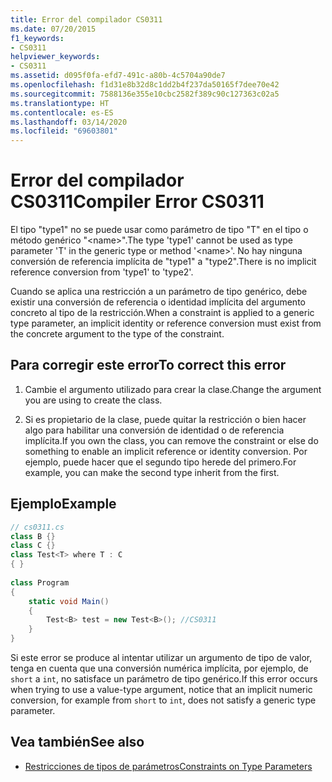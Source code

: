 ```yaml
---
title: Error del compilador CS0311
ms.date: 07/20/2015
f1_keywords:
- CS0311
helpviewer_keywords:
- CS0311
ms.assetid: d095f0fa-efd7-491c-a80b-4c5704a90de7
ms.openlocfilehash: f1d31e8b32d8c1dd2b4f237da50165f7dee70e42
ms.sourcegitcommit: 7588136e355e10cbc2582f389c90c127363c02a5
ms.translationtype: HT
ms.contentlocale: es-ES
ms.lasthandoff: 03/14/2020
ms.locfileid: "69603801"
---
```

# <a name="compiler-error-cs0311"></a><span data-ttu-id="a7b16-102">Error del compilador CS0311</span><span class="sxs-lookup"><span data-stu-id="a7b16-102">Compiler Error CS0311</span></span>

<span data-ttu-id="a7b16-103">El tipo "type1" no se puede usar como parámetro de tipo "T" en el tipo o método genérico "\<name>".</span><span class="sxs-lookup"><span data-stu-id="a7b16-103">The type 'type1' cannot be used as type parameter 'T' in the generic type or method '\<name>'.</span></span> <span data-ttu-id="a7b16-104">No hay ninguna conversión de referencia implícita de "type1" a "type2".</span><span class="sxs-lookup"><span data-stu-id="a7b16-104">There is no implicit reference conversion from 'type1' to 'type2'.</span></span>  
  
 <span data-ttu-id="a7b16-105">Cuando se aplica una restricción a un parámetro de tipo genérico, debe existir una conversión de referencia o identidad implícita del argumento concreto al tipo de la restricción.</span><span class="sxs-lookup"><span data-stu-id="a7b16-105">When a constraint is applied to a generic type parameter, an implicit identity or reference conversion must exist from the concrete argument to the type of the constraint.</span></span>  
  
## <a name="to-correct-this-error"></a><span data-ttu-id="a7b16-106">Para corregir este error</span><span class="sxs-lookup"><span data-stu-id="a7b16-106">To correct this error</span></span>  
  
1. <span data-ttu-id="a7b16-107">Cambie el argumento utilizado para crear la clase.</span><span class="sxs-lookup"><span data-stu-id="a7b16-107">Change the argument you are using to create the class.</span></span>  
  
2. <span data-ttu-id="a7b16-108">Si es propietario de la clase, puede quitar la restricción o bien hacer algo para habilitar una conversión de identidad o de referencia implícita.</span><span class="sxs-lookup"><span data-stu-id="a7b16-108">If you own the class, you can remove the constraint or else do something to enable an implicit reference or identity conversion.</span></span> <span data-ttu-id="a7b16-109">Por ejemplo, puede hacer que el segundo tipo herede del primero.</span><span class="sxs-lookup"><span data-stu-id="a7b16-109">For example, you can make the second type inherit from the first.</span></span>  
  
## <a name="example"></a><span data-ttu-id="a7b16-110">Ejemplo</span><span class="sxs-lookup"><span data-stu-id="a7b16-110">Example</span></span>  
  
```csharp  
// cs0311.cs  
class B {}  
class C {}  
class Test<T> where T : C  
{ }  
  
class Program  
{  
    static void Main()  
    {  
        Test<B> test = new Test<B>(); //CS0311  
    }  
}  
```  
  
 <span data-ttu-id="a7b16-111">Si este error se produce al intentar utilizar un argumento de tipo de valor, tenga en cuenta que una conversión numérica implícita, por ejemplo, de `short` a `int`, no satisface un parámetro de tipo genérico.</span><span class="sxs-lookup"><span data-stu-id="a7b16-111">If this error occurs when trying to use a value-type argument, notice that an implicit numeric conversion, for example from `short` to `int`, does not satisfy a generic type parameter.</span></span>  
  
## <a name="see-also"></a><span data-ttu-id="a7b16-112">Vea también</span><span class="sxs-lookup"><span data-stu-id="a7b16-112">See also</span></span>

- [<span data-ttu-id="a7b16-113">Restricciones de tipos de parámetros</span><span class="sxs-lookup"><span data-stu-id="a7b16-113">Constraints on Type Parameters</span></span>](../../programming-guide/generics/constraints-on-type-parameters.md)
